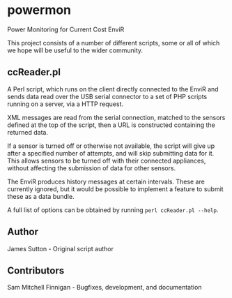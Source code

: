 powermon
========

Power Monitoring for Current Cost EnviR


This project consists of a number of different scripts, some or all of which we hope
will be useful to the wider community.

ccReader.pl
-----------

A Perl script, which runs on the client directly connected to the EnviR and sends
data read over the USB serial connector to a set of PHP scripts running on a server,
via a HTTP request.

XML messages are read from the serial connection, matched to the sensors defined 
at the top of the script, then a URL is constructed containing the returned data.

If a sensor is turned off or otherwise not available, the script will give up after
a specified number of attempts, and will skip submitting data for it. This allows
sensors to be turned off with their connected appliances, without affecting the
submission of data for other sensors.

The EnviR produces history messages at certain intervals. These are currently
ignored, but it would be possible to implement a feature to submit these as a data
bundle.

A full list of options can be obtained by running `perl ccReader.pl --help`.


Author
------

James Sutton
     - Original script author


Contributors
------------

Sam Mitchell Finnigan
     - Bugfixes, development, and documentation


